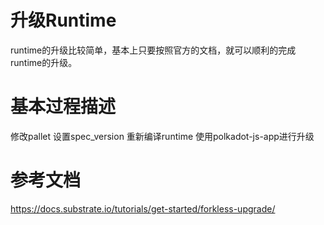 # 升级Runtime

runtime的升级比较简单，基本上只要按照官方的文档，就可以顺利的完成runtime的升级。

# 基本过程描述
修改pallet
设置spec_version
重新编译runtime
使用polkadot-js-app进行升级


# 参考文档

https://docs.substrate.io/tutorials/get-started/forkless-upgrade/


